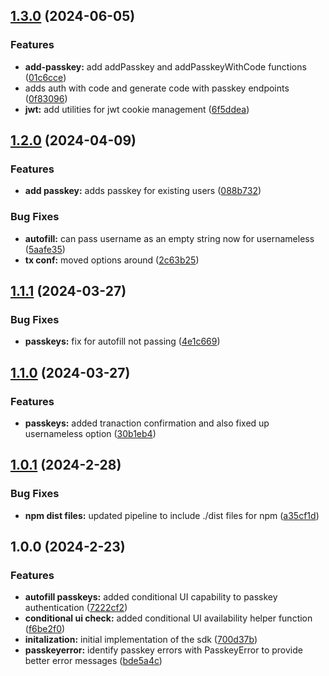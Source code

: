 ## [1.3.0](https://gitlab.com/loginid/software/sdks/websdk3/compare/v1.2.0...v1.3.0) (2024-06-05)

### Features

* **add-passkey:** add addPasskey and addPasskeyWithCode functions ([01c6cce](https://gitlab.com/loginid/software/sdks/websdk3/commit/01c6cceb2e962da532d51873e066e1101111b8da))
* adds auth with code and generate code with passkey endpoints ([0f83096](https://gitlab.com/loginid/software/sdks/websdk3/commit/0f830965acf76a28eb94296c86dedd1f41018cfc))
* **jwt:** add utilities for jwt cookie management ([6f5ddea](https://gitlab.com/loginid/software/sdks/websdk3/commit/6f5ddea646f02d8568a0457578098b2d28cf6698))

## [1.2.0](https://gitlab.com/loginid/software/sdks/websdk3/compare/v1.1.1...v1.2.0) (2024-04-09)


### Features

* **add passkey:** adds passkey for existing users ([088b732](https://gitlab.com/loginid/software/sdks/websdk3/commit/088b732b512d62f14dee5fe295a919331b2497b3))


### Bug Fixes

* **autofill:** can pass username as an empty string now for usernameless ([5aafe35](https://gitlab.com/loginid/software/sdks/websdk3/commit/5aafe35aac61f4da413d0f20f2baedd81748eb0d))
* **tx conf:** moved options around ([2c63b25](https://gitlab.com/loginid/software/sdks/websdk3/commit/2c63b25c3cb3127cba34a7c3517869b97475c1e0))

## [1.1.1](https://gitlab.com/loginid/software/sdks/websdk3/compare/v1.1.0...v1.1.1) (2024-03-27)


### Bug Fixes

* **passkeys:** fix for autofill not passing ([4e1c669](https://gitlab.com/loginid/software/sdks/websdk3/commit/4e1c669a95519d6b52990ebb142f361bbea699b1))

## [1.1.0](https://gitlab.com/loginid/software/sdks/websdk3/compare/v1.0.1...v1.1.0) (2024-03-27)


### Features

* **passkeys:** added tranaction confirmation and also fixed up usernameless option ([30b1eb4](https://gitlab.com/loginid/software/sdks/websdk3/commit/30b1eb4ba52220d898bb832eb37b6baac8c30419))

## [1.0.1](https://gitlab.com/loginid/software/sdks/websdk3/compare/v1.0.0...v1.0.1) (2024-2-28)


### Bug Fixes

* **npm dist files:** updated pipeline to include ./dist files for npm ([a35cf1d](https://gitlab.com/loginid/software/sdks/websdk3/commit/a35cf1d85c8b893dd18ed87d695678a441fd569f))

## 1.0.0 (2024-2-23)


### Features

* **autofill passkeys:** added conditional UI capability to passkey authentication ([7222cf2](https://gitlab.com/loginid/software/sdks/websdk3/commit/7222cf274c7a566e8fa04bc12fc98952fc4b06b8))
* **conditional ui check:** added conditional UI availability helper function ([f6be2f0](https://gitlab.com/loginid/software/sdks/websdk3/commit/f6be2f028a3d1a8947aa6815994561e09e5d93a7))
* **initalization:** initial implementation of the sdk ([700d37b](https://gitlab.com/loginid/software/sdks/websdk3/commit/700d37beb198d50358a0c414237d669a05290d7f))
* **passkeyerror:** identify passkey errors with PasskeyError to provide better error messages ([bde5a4c](https://gitlab.com/loginid/software/sdks/websdk3/commit/bde5a4c9b71c57950e636a94f07bfafea76e865c))
